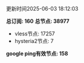 更新时间2025-06-03 18:12:03

**总订阅: 160**
**总节点: 38977**
- vless节点: 17257
- hysteria2节点: 7

**google ping有效节点: 158**
